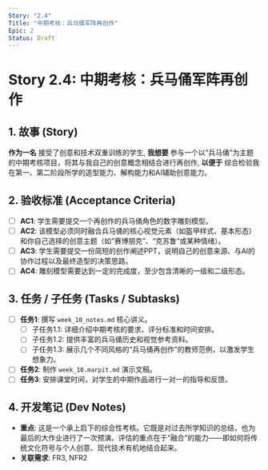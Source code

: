 ```yaml
---
Story: "2.4"
Title: "中期考核：兵马俑军阵再创作"
Epic: 2
Status: Draft
---
```


# Story 2.4: 中期考核：兵马俑军阵再创作

## 1. 故事 (Story)

**作为一名** 接受了创意和技术双重训练的学生,
**我想要** 参与一个以“兵马俑”为主题的中期考核项目，将其与我自己的创意概念相结合进行再创作,
**以便于** 综合检验我在第一、第二阶段所学的造型能力、解构能力和AI辅助创意能力。

## 2. 验收标准 (Acceptance Criteria)

-   [ ] **AC1**: 学生需要提交一个再创作的兵马俑角色的数字雕刻模型。
-   [ ] **AC2**: 该模型必须同时融合兵马俑的核心视觉元素（如盔甲样式、基本形态）和你自己选择的创意主题（如“赛博朋克”、“克苏鲁”或某种情绪）。
-   [ ] **AC3**: 学生需要提交一份简短的创作阐述PPT，说明自己的创意来源、与AI的协作过程以及最终造型的决策思路。
-   [ ] **AC4**: 雕刻模型需要达到一定的完成度，至少包含清晰的一级和二级形态。

## 3. 任务 / 子任务 (Tasks / Subtasks)

-   [ ] **任务1**: 撰写 `week_10_notes.md` 核心讲义。
    -   [ ] 子任务1.1: 详细介绍中期考核的要求、评分标准和时间安排。
    -   [ ] 子任务1.2: 提供丰富的兵马俑历史和视觉参考资料。
    -   [ ] 子任务1.3: 展示几个不同风格的“兵马俑再创作”的教师范例，以激发学生想象力。
-   [ ] **任务2**: 制作 `week_10.marpit.md` 演示文稿。
-   [ ] **任务3**: 安排课堂时间，对学生的中期作品进行一对一的指导和反馈。

## 4. 开发笔记 (Dev Notes)

-   **重点**: 这是一个承上启下的综合性考核。它既是对过去所学知识的总结，也为最后的大作业进行了一次预演。评估的重点在于“融合”的能力——即如何将传统文化符号与个人创意、现代技术有机地结合起来。
-   **关联需求**: FR3, NFR2
